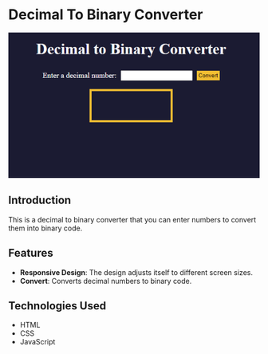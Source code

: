 # Decimal To Binary Converter

![DecimalToBinaryConverter](https://raw.githubusercontent.com/dogaegeozden/DecimalToBinaryConverter/main/screenshots/screenshot1.png)

## Introduction

This is a decimal to binary converter that you can enter numbers to convert them into binary code. 

## Features

- **Responsive Design**: The design adjusts itself to different screen sizes.
- **Convert**: Converts decimal numbers to binary code.

## Technologies Used

- HTML
- CSS
- JavaScript